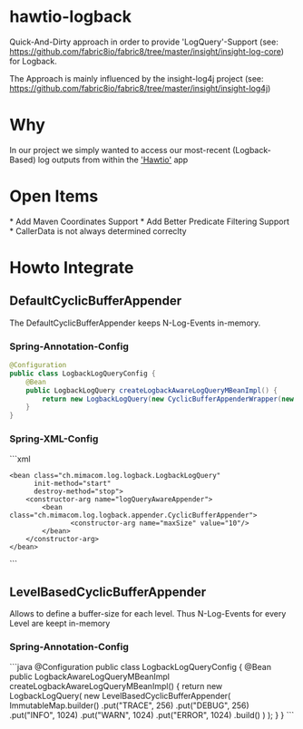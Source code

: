 hawtio-logback
==============


Quick-And-Dirty approach in order to provide 'LogQuery'-Support (see: https://github.com/fabric8io/fabric8/tree/master/insight/insight-log-core) for Logback.

The Approach is mainly influenced by the insight-log4j project (see: https://github.com/fabric8io/fabric8/tree/master/insight/insight-log4j)

<h1>Why</h1>
In our project we simply wanted to access our most-recent (Logback-Based) log outputs from within the <a href="http://hawt.io" >'Hawtio'</a> app

<h1>Open Items</h1>
* Add Maven Coordinates Support 
* Add Better Predicate Filtering Support
* CallerData is not always determined correclty

<h1>Howto Integrate</h1>

<h2>DefaultCyclicBufferAppender</h2>
The DefaultCyclicBufferAppender keeps N-Log-Events in-memory.

<h3>Spring-Annotation-Config</h3>

```java
@Configuration
public class LogbackLogQueryConfig {
    @Bean
    public LogbackLogQuery createLogbackAwareLogQueryMBeanImpl() {
        return new LogbackLogQuery(new CyclicBufferAppenderWrapper(new CyclicBufferAppender<ILoggingEvent>(), 10));
    }
}
```
<h3>Spring-XML-Config</h3>
```xml
<?xml version="1.0" encoding="UTF-8"?>
<beans xmlns="http://www.springframework.org/schema/beans"
       xmlns:xsi="http://www.w3.org/2001/XMLSchema-instance"
       xsi:schemaLocation="http://www.springframework.org/schema/beans http://www.springframework.org/schema/beans/spring-beans.xsd">

    <bean class="ch.mimacom.log.logback.LogbackLogQuery"
          init-method="start"
          destroy-method="stop">
        <constructor-arg name="logQueryAwareAppender">
            <bean class="ch.mimacom.log.logback.appender.CyclicBufferAppender">
                   <constructor-arg name="maxSize" value="10"/>
            </bean>
        </constructor-arg>
    </bean>
</beans>
```

<h2>LevelBasedCyclicBufferAppender</h2>
Allows to define a buffer-size for each level. Thus N-Log-Events for every Level are keept in-memory
<h3>Spring-Annotation-Config</h3>
```java
@Configuration
public class LogbackLogQueryConfig {
  @Bean
    public LogbackAwareLogQueryMBeanImpl createLogbackAwareLogQueryMBeanImpl() {
         return new LogbackLogQuery(
            new LevelBasedCyclicBufferAppender(
                    ImmutableMap.<String, Integer>builder()
                            .put("TRACE", 256)
                            .put("DEBUG", 256)
                            .put("INFO", 1024)
                            .put("WARN", 1024)
                            .put("ERROR", 1024)
                            .build()
            )
         );
    }
}
```